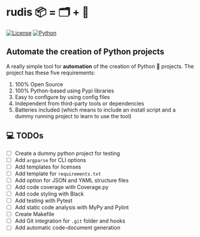
# rudis  📦 = 🗂️ + 🔨

[![License](https://img.shields.io/badge/license-GPLv3-blue)](https://pypi.org/project/make-py/)
[![Python](https://img.shields.io/badge/python-v3.8.10%2B-green)](https://www.python.org/)

## Automate the creation of Python projects

A really simple tool for **automation** of the creation of Python 🐍 projects. The project has these five requirements:

1. 100% Open Source
2. 100% Python-based using Pypi libraries
3. Easy to configure by using config files
4. Independent from third-party tools or dependencies
5. Batteries included (which means to include an install script and a dummy running project to learn to use the tool)

## 💻 TODOs

- [ ] Create a dummy python project for testing
- [ ] Add `argparse` for CLI options
- [ ] Add templates for licenses
- [ ] Add template for `requirements.txt`
- [ ] Add option for JSON and YAML structure files
- [ ] Add code coverage with Coverage.py
- [ ] Add code styling with Black
- [ ] Add testing with Pytest
- [ ] Add static code analysis with MyPy and Pylint
- [ ] Create Makefile
- [ ] Add Git integration for `.git` folder and hooks
- [ ] Add automatic code-document generation
